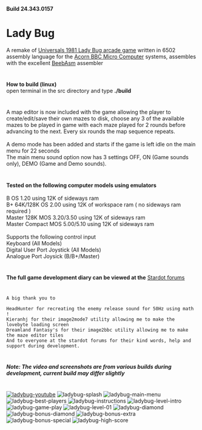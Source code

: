 **Build 24.343.0157**
#
# Lady Bug
A remake of [Universals 1981 Lady Bug arcade game](https://en.wikipedia.org/wiki/Lady_Bug_(video_game)) written in 6502 assembly language for the [Acorn BBC Micro Computer](https://en.wikipedia.org/wiki/BBC_Micro) systems, assembles with the excellent [BeebAsm](https://github.com/stardot/beebasm) assembler


#
**How to build (linux)**\
open terminal in the src directory and type **./build**


#
A map editor is now included with the game allowing the player to create/edit/save their own mazes to disk, choose any 3 of the available mazes to be played in game with each maze played for 2 rounds before advancing to the next. Every six rounds the map sequence repeats.\
\
A demo mode has been added and starts if the game is left idle on the main menu for 22 seconds\
The main menu sound option now has 3 settings OFF, ON (Game sounds only), DEMO (Game and Demo sounds).

#
**Tested on the following computer models using emulators**\
\
B OS 1.20 using 12K of sideways ram\
B+ 64K/128K OS 2.00 using 12K of workspace ram ( no sideways ram required )\
Master 128K MOS 3.20/3.50 using 12K of sideways ram\
Master Compact MOS 5.00/5.10 using 12K of sideways ram\
\
Supports the following control input\
Keyboard (All Models)\
Digital User Port Joystick (All Models)\
Analogue Port Joysick (B/B+/Master)

#
**The full game development diary can be viewed at the** [Stardot forums](https://stardot.org.uk/forums/viewtopic.php?f=53&t=21812)
#


```
A big thank you to
 
HeadHunter for recreating the enemy release sound for 50Hz using math !
Kieranhj for their image2mode7 utility allowing me to make the lovebyte loading screen
Dreamland Fantasy's for their image2bbc utility allowing me to make the maze editor tiles
And to everyone at the stardot forums for their kind words, help and support during development.
```
#
_**Note: The video and screenshots are from various builds during development, current build may differ slightly**_
#
[![ladybug-youtube](https://user-images.githubusercontent.com/87623090/160109513-76d732fe-91b4-4aee-a2b3-c3e488377484.png)](https://www.youtube.com/watch?v=ziSzReRbM00) ![ladybug-splash](https://user-images.githubusercontent.com/87623090/160111286-5cf33214-35af-4b05-ade6-7df09058b241.png) ![ladybug-main-menu](https://user-images.githubusercontent.com/87623090/160111329-8b968dc6-d914-4254-9b91-7abfc43bb1f9.png) ![ladybug-best-players](https://user-images.githubusercontent.com/87623090/160112837-6a65f860-0aae-49f8-b01e-339f5099bf4f.png) ![ladybug-instructions](https://user-images.githubusercontent.com/87623090/160111497-709ce565-d3e1-4c21-aa8b-b2bb356362ce.png) ![ladybug-level-intro](https://user-images.githubusercontent.com/87623090/160112014-6084a5e9-5c8a-4044-8146-bd7e451c1914.png) ![ladybug-game-play](https://user-images.githubusercontent.com/87623090/160111568-ab633ad5-267f-4f3a-8074-ea0a99c9bb2e.png) ![ladybug-level-01](https://user-images.githubusercontent.com/87623090/160111525-00207801-50c1-438f-866d-ddbbcfd04b48.png) ![ladybug-diamond](https://user-images.githubusercontent.com/87623090/160112218-849800bd-e301-4bdb-a4e5-8727d2287cf4.png) ![ladybug-bonus-diamond](https://user-images.githubusercontent.com/87623090/160112416-338d33af-34cd-46aa-a5c7-71881c9fd4c2.png) ![ladybug-bonus-extra](https://user-images.githubusercontent.com/87623090/160112440-bee68866-91b1-421d-b474-2f7feae3fb52.png) ![ladybug-bonus-special](https://user-images.githubusercontent.com/87623090/160112466-e6fa7e25-b718-4fa0-ba98-dbf358db0ba0.png) ![ladybug-high-score](https://user-images.githubusercontent.com/87623090/160112520-594f9193-71c3-4fa4-bca9-497bd9b442ac.png)

